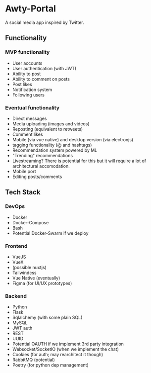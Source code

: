 # Awty-Portal

A social media app inspired by Twitter.

## Functionality

### MVP functionality

  - User accounts
  - User authentication (with JWT)
  - Ability to post
  - Ability to comment on posts
  - Post likes
  - Notification system
  - Following users

### Eventual functionality

  - Direct messages
  - Media uploading (images and videos)
  - Reposting (equivalent to retweets)
  - Comment likes
  - Mobile (via vue native) and desktop version (via electronjs)
  - tagging functionality (@ and hashtags)
  - Recommendation system powered by ML
  - "Trending" recommendations
  - Livestreaming? There is potential for this but it will require a lot of architectural accomodation.
  - Mobile port
  - Editing posts/comments

## Tech Stack

### DevOps 

  - Docker
  - Docker-Compose
  - Bash
  - Potential Docker-Swarm if we deploy
  
### Frontend
  
  - VueJS
  - VueX
  - (possible nuxtjs)
  - Tailwindcss
  - Vue Native (eventually)
  - Figma (for UI/UX prototypes)

### Backend

  - Python
  - Flask
  - Sqlalchemy (with some plain SQL)
  - MySQL
  - JWT auth
  - REST
  - UUID
  - Potential OAUTH if we implement 3rd party integration
  - Websocket/SocketIO (when we implement the chat)
  - Cookies (for auth; may rearchitect it though)
  - RabbitMQ (potential)
  - Poetry (for python dep management)
